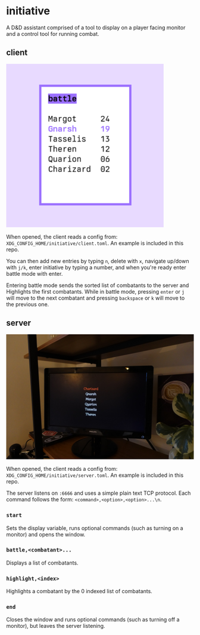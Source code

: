 # initiative

A D&D assistant comprised of a tool to display on a player facing monitor and a
control tool for running combat.

## client

![photo of the client](client.png)

When opened, the client reads a config from:
`XDG_CONFIG_HOME/initiative/client.toml`. An example is included in this repo.

You can then add new entries by typing `n`, delete with `x`, navigate up/down
with `j/k`, enter initiative by typing a number, and when you're ready enter
battle mode with enter.

Entering battle mode sends the sorted list of combatants to the server and
Highlights the first combatants. While in battle mode, pressing `enter` or `j`
will move to the next combatant and pressing `backspace` or `k` will move to
the previous one.

## server

![photo of the server](server.jpg)

When opened, the client reads a config from:
`XDG_CONFIG_HOME/initiative/server.toml`. An example is included in this repo.

The server listens on `:6666` and uses a simple plain text TCP protocol. Each
command follows the form: `<command>,<option>,<option>...\n`.

### `start`
Sets the display variable, runs optional commands (such as turning on a monitor) and opens the window.

### `battle,<combatant>...`
Displays a list of combatants.

### `highlight,<index>`
Highlights a combatant by the 0 indexed list of combatants.

### `end`
Closes the window and runs optional commands (such as turning off a monitor),
but leaves the server listening.
